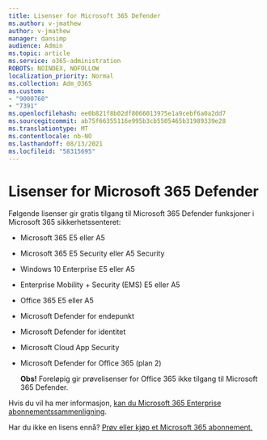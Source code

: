 ```yaml
---
title: Lisenser for Microsoft 365 Defender
ms.author: v-jmathew
author: v-jmathew
manager: dansimp
audience: Admin
ms.topic: article
ms.service: o365-administration
ROBOTS: NOINDEX, NOFOLLOW
localization_priority: Normal
ms.collection: Adm_O365
ms.custom:
- "9000760"
- "7391"
ms.openlocfilehash: ee0b821f8b02df8066013975e1a9cebf6a0a2dd7
ms.sourcegitcommit: ab75f66355116e995b3cb5505465b31989339e28
ms.translationtype: MT
ms.contentlocale: nb-NO
ms.lasthandoff: 08/13/2021
ms.locfileid: "58315695"
---
```

# <a name="licenses-for-microsoft-365-defender"></a>Lisenser for Microsoft 365 Defender

Følgende lisenser gir gratis tilgang til Microsoft 365 Defender funksjoner i Microsoft 365 sikkerhetssenteret:

- Microsoft 365 E5 eller A5
- Microsoft 365 E5 Security eller A5 Security
- Windows 10 Enterprise E5 eller A5
- Enterprise Mobility + Security (EMS) E5 eller A5
- Office 365 E5 eller A5
- Microsoft Defender for endepunkt
- Microsoft Defender for identitet
- Microsoft Cloud App Security
- Microsoft Defender for Office 365 (plan 2)

    **Obs!** Foreløpig gir prøvelisenser for Office 365 ikke tilgang til Microsoft 365 Defender.

Hvis du vil ha mer informasjon, [kan du Microsoft 365 Enterprise abonnementssammenligning](https://go.microsoft.com/fwlink/?linkid=2143458).

Har du ikke en lisens ennå? [Prøv eller kjøp et Microsoft 365 abonnement.](https://go.microsoft.com/fwlink/?linkid=2143625)
